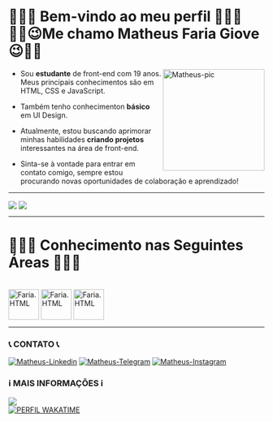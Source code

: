 # 🎈🎈🎈 Bem-vindo ao meu perfil 🎈🎈🎈<br> ✌🏼😉Me chamo **Matheus Faria Giove**😉✌🏼
<img style="display: inline_block" align="right" alt="Matheus-pic" width="200" height="200" style="border-radius: 150px;" src="https://cdn.discordapp.com/attachments/1070030542902407249/1070104860118229032/eu.gif" align="rigth" width="160" height="160">

* Sou **estudante** de front-end com 19 anos. Meus principais conhecimentos são em HTML, CSS e JavaScript.

* Também tenho conhecimenton **básico** em UI Design.

* Atualmente, estou buscando aprimorar minhas habilidades **criando projetos** interessantes na área de front-end. 

* Sinta-se à vontade para entrar em contato comigo, sempre estou procurando novas oportunidades de colaboração e aprendizado!

<hr>

<p><strong></strong></p>

<picture>
  <source 
  srcset="https://github-readme-stats.vercel.app/api?username=matheusgiove&show_icons=true&theme=vision-friendly-dark"
  media="(prefers-color-scheme: dark)"
/>
<img align="center" src="https://github-readme-stats.vercel.app/api?username=anuraghazra&show_icons=true" 
/>
</picture>

<picture>
<source 
  srcset="https://github-readme-stats.vercel.app/api/top-langs/?username=matheusgiove&theme=vision-friendly-dark"
/>
<img align="center" src="https://github.com/anuraghazra/github-readme-stats"
/>
</picture>

<hr>

# 👨🏼‍🎓 Conhecimento nas Seguintes Áreas 👨🏼‍🎓

<div style="display: inline_block"><br>
  <img src="https://cdn.jsdelivr.net/gh/devicons/devicon/icons/css3/css3-original.svg" alt="Faria.HTML" align="center" width="60" height="60">
  <img src="https://cdn.jsdelivr.net/gh/devicons/devicon/icons/html5/html5-original.svg" alt="Faria.HTML" align="center" width="60" height="60">
  <img src="https://cdn.jsdelivr.net/gh/devicons/devicon/icons/javascript/javascript-original.svg" alt="Faria.HTML" align="center" width="60" height="60">
</div>

<hr>

### 📞 CONTATO 📞

<div>
   <a href="https://www.linkedin.com/in/matheus-faria-giove-3a6159259/" target="_blank"><img src="https://img.shields.io/badge/LinkedIn-0077B5?style=for-the-badge&logo=linkedin&logoColor=white" target="_blank" alt="Matheus-Linkedin"></a>
   <a href="https://t.me/farioso08" target="_blank"><img src="https://img.shields.io/badge/Telegram-2CA5E0?style=for-the-badge&logo=telegram&logoColor=white" target="_blank" alt="Matheus-Telegram"></a>
   <a href="https://www.instagram.com/matheusgiove/" target="_blank"><img src="https://img.shields.io/badge/Instagram-E4405F?style=for-the-badge&logo=instagram&logoColor=white" target="_blank" alt="Matheus-Instagram"></a>
</div>

### ℹ MAIS INFORMAÇÕES ℹ

<picture>
  <source 
  srcset="https://github-readme-stats.vercel.app/api/wakatime?username=matheusgiove&theme=vision-friendly-dark"
/>
  <img align="center" src="https://github.com/anuraghazra/github-readme-stats" 
/>
</picture>
<div><a href="https://wakatime.com/@MatheusGiove" target="_blank" rel="author"><img src="https://img.shields.io/badge/GitHub-100000?style=for-the-badge&logo=github&logoColor=white" alt="PERFIL WAKATIME"</a></div>

